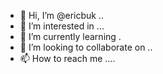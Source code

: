 - 👋 Hi, I’m @ericbuk ..
- 👀 I’m interested in ...
- 🌱 I’m currently learning .
- 💞️ I’m looking to collaborate on ..
- 📫 How to reach me ....

<!---
ericbuk/ericbuk is a ✨ special ✨ repository because its `README.md` (this file) appears on your GitHub profile.
You can click the Preview link to take a look at your changes.
--->
